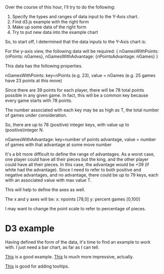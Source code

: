 Over the course of this hour, I'll try to do the following: 
1. Specify the types and ranges of data input to the Y-Axis chart. 
2. Find d3.js example with the right form
3. Make up some data of the right form
4. Try to put new data into the example chart

So, to start off, I determined that the data inputs to the Y-Axis chart is: 

For the y-axis view, the following data will be required: 
{
	nGamesWithPoints: {nPoints: nGames},
	nGamesWithAdvantage: {nPointsAdvantage: nGames}
}

This data has the following properties. 

nGamesWithPoints: 
key=nPoints (e.g. 23), value = nGames (e.g. 25 games have 23 points at this move)

Since there are 39 points for each player, there will be 78 total points possible in any given game. In fact, this will be a common key because every game starts with 78 points. 

The number associated with each key may be as high as T, the total number of games under consideration. 

So, there are up to 78 (positive) integer keys, with value up to (positive)integer N.

nGamesWithAdvantage: 
key=number of points advantage, value = number of games with that advantage at some move number

It's a bit more difficult to define the range of advantages. As a worst case, one player could have all their pieces but the king, and the other player could have all their pieces. In this case, the advantage would be +39 (if white had the advantage). Since I need to refer to both positive and negative advantages, and no advantage, there could be up to 79 keys, each with an associated value with max value T.

This will help to define the axes as well. 

The x and y axes will be: 
x: npoints  [78,0] 
y: percent games [0,100]

I may want to change the point scale to refer to percentage of pieces. 

# D3 example 

Having defined the form of the data, it's time to find an example to work with. I just need a bar chart, as far as I can tell. 

[This](http://alignedleft.com/tutorials/d3/making-a-bar-chart) is a good example. 
[This](http://tonygarcia.me/slides/d3chartintro/#example10) Is much more impressive, actually. 

[This](http://bl.ocks.org/Caged/6476579) is good for adding tooltips.